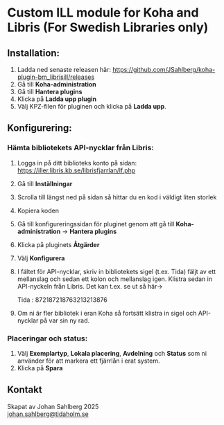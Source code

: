 # Custom ILL module for Koha and Libris (For Swedish Libraries only)

## Installation:

1.  Ladda ned senaste releasen här: https://github.com/JSahlberg/koha-plugin-bm_librisill/releases
2.  Gå till **Koha-administration**
3.  Gå till **Hantera plugins**
4.  Klicka på **Ladda upp plugin**
5.  Välj KPZ-filen för pluginen och klicka på **Ladda upp**.

## Konfigurering:

### Hämta bibliotekets API-nycklar från Libris:

1. Logga in på ditt biblioteks konto på sidan: https://iller.libris.kb.se/librisfjarrlan/lf.php
2. Gå till **Inställningar**
3. Scrolla till längst ned på sidan så hittar du en kod i väldigt liten storlek
4. Kopiera koden
5. Gå till konfigureringssidan för pluginet genom att gå till **Koha-administration** -> **Hantera plugins**
6. Klicka på pluginets **Åtgärder**
7. Välj **Konfigurera**
8. I fältet för API-nycklar, skriv in bibliotekets sigel (t.ex. Tida) fäljt av ett mellanslag och sedan ett kolon och mellanslag igen. Klistra sedan in API-nyckeln från Libris. Det kan t.ex. se ut så här->  

   Tida : 872187218763213213876  

9. Om ni är fler bibliotek i eran Koha så fortsätt klistra in sigel och API-nycklar på var sin ny rad.


### Placeringar och status:

1.  Välj **Exemplartyp**, **Lokala placering**, **Avdelning** och **Status** som ni använder för att markera ett fjärrlån i erat system.
2.  Klicka på **Spara**



## Kontakt

Skapat av Johan Sahlberg 2025  
johan.sahlberg@tidaholm.se
